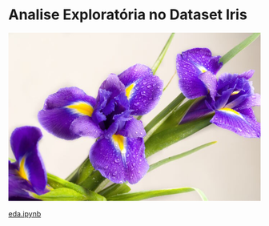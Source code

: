# Analise Exploratória no Dataset Iris

![Iris-meaning.jpg](789eb602-9606-4264-b5c7-ee6fe20a2f7b.jpg)

[eda.ipynb]("eda.ipynb)





